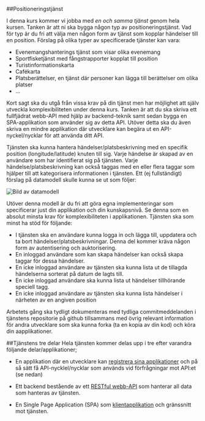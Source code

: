 ##Positioneringstjänst

I denna kurs kommer vi jobba med *en och samma tjänst* genom hela kursen. Tanken är att ni ska bygga någon typ av positioneringstjänst. Vad för typ är du fri att välja men någon form av tjänst som kopplar händelser till en position. Förslag på olika typer av specificerade tjänster kan vara:

* Evenemangshanterings tjänst som visar olika evenemang 
* Sportfisketjänst med fångstrapporter kopplat till position
* Turistinformationskarta
* Cafékarta
* Platsberättelser, en tjänst där personer kan lägga till berättelser om olika platser
* ...


Kort sagt ska du utgå från vissa krav på din tjänst men har möjlighet att själv utveckla komplexibiliteten under denna kurs. Tanken är att du ska skriva ett fullfjädrat webb-API med hjälp av backend-teknik samt sedan bygga en SPA-applikation som använder sig av detta API. Utöver detta ska du även skriva en mindre applikation där utvecklare kan begära ut en API-nyckel/nycklar för att använda ditt API.

Tjänsten ska kunna hantera händelser/platsbeskrivning med en specifik position (longitude/latitude) knuten till sig. Varje händelse är skapad av en användare som har identifierat sig på tjänsten. Varje händelse/platsbeskrivning kan också taggas med en eller flera taggar som hjälper till att kategorisera informationen i tjänsten. Ett (ej fullständigt) förslag på datamodell skulle kunna se ut som följer:

![Bild av datamodell](https://raw.github.com/thajo/1DV450-Kursmaterial/master/docs/db.png)

Utöver denna modell är du fri att göra egna implementeringar som specificerar just din applikation och din kunskapsnivå. Se denna som en absolut minsta krav för komplexibiliteten i applikationen. Tjänsten ska som minst ha stöd för följande:

* I tjänsten ska en användare kunna logga in och lägga till, uppdatera och ta bort händelser/platsbeskrivningar. Denna del kommer kräva någon form av autentisering och auktorisering.
* En inloggad användare som kan skapa händelser kan också skapa taggar för dessa händelser.
* En icke inloggad användare av tjänsten ska kunna lista ut de tillagda händelserna sorterat på datum de lagts till.
* En icke inloggad användare ska kunna lista ut händelser tillhörande speciell tagg.
* En icke inloggad användare av tjänsten ska kunna lista händelser i närheten av en angiven position

Arbetets gång ska tydligt dokumenteras med tydliga commitmeddelanden i tjänstens repositorie på github tillsammans med övrig relevant information för andra utvecklare som ska kunna forka (ta en kopia av din kod) och köra din aapplikationer.


##Tjänstens tre delar
Hela tjänsten kommer delas upp i tre efter varandra följande delar/applikationer;

* En applikation där en utvecklare kan [registrera sina applikationer](https://coursepress.lnu.se/kurs/webbramverk/registreringsapplikation/) och på så sätt få API-nycklel/nycklar som används vid förfrågningar mot API:et (se nedan)

* Ett backend bestående av ett [RESTful webb-API](https://coursepress.lnu.se/kurs/webbramverk/webb-api-back-end/) som hanterar all data som hanteras av tjänsten.

* En Single Page Application (SPA) som [klientapplikation](https://coursepress.lnu.se/kurs/webbramverk/spa-front-end/) och gränssnitt mot tjänsten.
